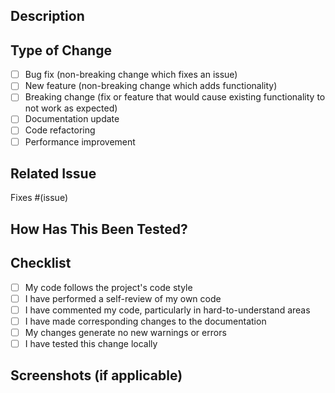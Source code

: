 ## Description
<!-- Describe your changes in detail -->

## Type of Change
<!-- Mark the relevant option with an 'x' -->
- [ ] Bug fix (non-breaking change which fixes an issue)
- [ ] New feature (non-breaking change which adds functionality)
- [ ] Breaking change (fix or feature that would cause existing functionality to not work as expected)
- [ ] Documentation update
- [ ] Code refactoring
- [ ] Performance improvement

## Related Issue
<!-- If applicable, reference the issue number -->
Fixes #(issue)

## How Has This Been Tested?
<!-- Describe the tests you ran to verify your changes -->

## Checklist
- [ ] My code follows the project's code style
- [ ] I have performed a self-review of my own code
- [ ] I have commented my code, particularly in hard-to-understand areas
- [ ] I have made corresponding changes to the documentation
- [ ] My changes generate no new warnings or errors
- [ ] I have tested this change locally

## Screenshots (if applicable)
<!-- Add screenshots to demonstrate the changes -->

